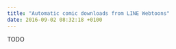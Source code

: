 ```yaml
---
title: "Automatic comic downloads from LINE Webtoons"
date: 2016-09-02 08:32:18 +0100
---
```


TODO
